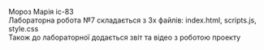 Мороз Марія іс-83 <br/>
Лабораторна робота №7 складається з 3х файлів: index.html, scripts.js, style.css <br/>
Також до лабораторної додається звіт та відео з роботою проекту <br/>
